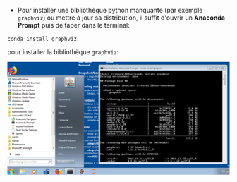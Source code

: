 * Pour installer une bibliothèque python manquante (par exemple `graphviz`) ou mettre à jour sa distribution, il suffit d'ouvrir un **Anaconda Prompt** puis de taper dans le terminal:

```Shell
conda install graphviz
```

pour installer la bibliothèque `graphviz`:

![lancer conda](https://raw.githubusercontent.com/Informathix/UCO_L2/master/Graphes/conda1.png)
